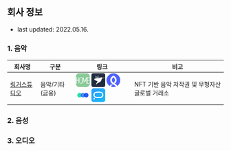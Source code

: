 ## 회사 정보

- last updated: 2022.05.16.



### 1. 음악

| 회사명       | 구분            | 링크                                                         | 비고                                           |
| ------------ | --------------- | ------------------------------------------------------------ | ---------------------------------------------- |
| [링거스튜디오](./music/LingerStudio.md) | 음악/기타(금융) | [![홈페이지](../.ico/home-32x32.png)](https://www.lingerstudio.com/) [![프로그래머스](../.ico/programmers-32x32.png)](https://programmers.co.kr/companies/7837) [![로켓펀치](../.ico/rocketpunch-32x32.png)](https://www.rocketpunch.com/companies/lingerstudiocorp) [![원티드](../.ico/wanted-32x32.png)](https://www.wanted.co.kr/company/23508) [![잡코리아](../.ico/jobkorea-32x32.png)](https://www.jobkorea.co.kr/Recruit/GI_Read/38482663) | NFT 기반 음악 저작권 및 무형자산 글로벌 거래소 |



### 2. 음성



### 3. 오디오

